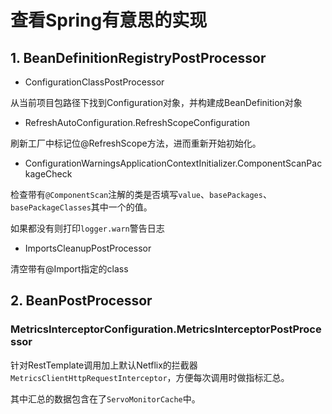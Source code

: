 # 查看Spring有意思的实现

## 1. BeanDefinitionRegistryPostProcessor

- ConfigurationClassPostProcessor

从当前项目包路径下找到Configuration对象，并构建成BeanDefinition对象

- RefreshAutoConfiguration.RefreshScopeConfiguration

刷新工厂中标记位@RefreshScope方法，进而重新开始初始化。

- ConfigurationWarningsApplicationContextInitializer.ComponentScanPackageCheck

检查带有`@ComponentScan`注解的类是否填写`value`、`basePackages`、`basePackageClasses`其中一个的值。

如果都没有则打印`logger.warn`警告日志

- ImportsCleanupPostProcessor

清空带有@Import指定的class

## 2. BeanPostProcessor

###  MetricsInterceptorConfiguration.MetricsInterceptorPostProcessor

针对RestTemplate调用加上默认Netflix的拦截器`MetricsClientHttpRequestInterceptor`，方便每次调用时做指标汇总。

其中汇总的数据包含在了`ServoMonitorCache`中。





